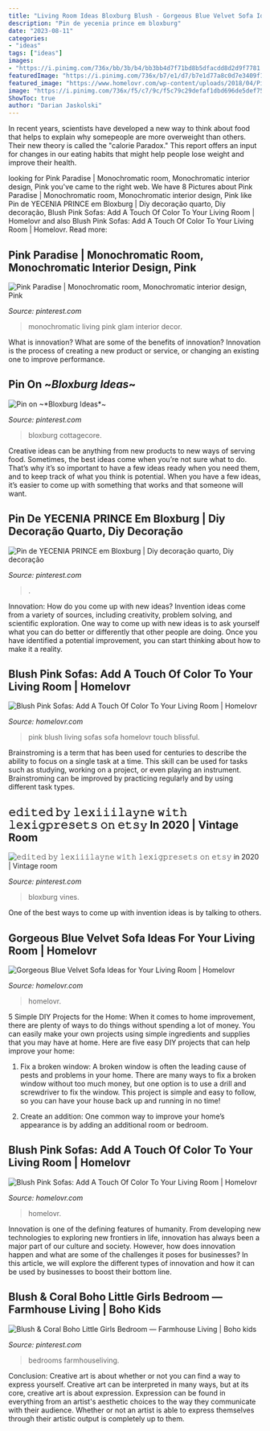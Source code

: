 ```yaml
---
title: "Living Room Ideas Bloxburg Blush - Gorgeous Blue Velvet Sofa Ideas For Your Living Room"
description: "Pin de yecenia prince em bloxburg"
date: "2023-08-11"
categories:
- "ideas"
tags: ["ideas"]
images:
- "https://i.pinimg.com/736x/bb/3b/b4/bb3bb4d7f71bd8b5dfacdd8d2d9f7781.jpg"
featuredImage: "https://i.pinimg.com/736x/b7/e1/d7/b7e1d77a8c0d7e3409f1467468f3cd16.jpg"
featured_image: "https://www.homelovr.com/wp-content/uploads/2018/04/Pink-Sofa-Purple-Chair.jpg"
image: "https://i.pinimg.com/736x/f5/c7/9c/f5c79c29defaf1dbd696de5def755a1f.jpg"
ShowToc: true
author: "Darian Jaskolski"
---
```



In recent years, scientists have developed a new way to think about food that helps to explain why somepeople are more overweight than others. Their new theory is called the "calorie Paradox." This report offers an input for changes in our eating habits that might help people lose weight and improve their health.

	

		
looking for Pink Paradise | Monochromatic room, Monochromatic interior design, Pink you've came to the right web. We have 8 Pictures about Pink Paradise | Monochromatic room, Monochromatic interior design, Pink like Pin de YECENIA PRINCE em Bloxburg | Diy decoração quarto, Diy decoração, Blush Pink Sofas: Add A Touch Of Color To Your Living Room | Homelovr and also Blush Pink Sofas: Add A Touch Of Color To Your Living Room | Homelovr. Read more:
		
    
## Pink Paradise | Monochromatic Room, Monochromatic Interior Design, Pink

<img loading=lazy src="https://i.pinimg.com/736x/5d/d4/9b/5dd49bdd5de62abb8af47c8f9ba647d1.jpg" onerror="this.onerror=null;this.src='https://tse3.mm.bing.net/th?id=OIP.KgJP7GteA_QDksv4QMUB7QHaKI&amp;pid=15.1';" alt="Pink Paradise | Monochromatic room, Monochromatic interior design, Pink">

_Source: pinterest.com_

>monochromatic living pink glam interior decor. 

	

What is innovation? What are some of the benefits of innovation?
Innovation is the process of creating a new product or service, or changing an existing one to improve performance.

    
## Pin On ~*Bloxburg Ideas*~

<img loading=lazy src="https://i.pinimg.com/736x/9d/b2/de/9db2de20421131b504d678099f3a16f6.jpg" onerror="this.onerror=null;this.src='https://tse3.mm.bing.net/th?id=OIP.G05MataK2kPNqit5NWoHMgHaHa&amp;pid=15.1';" alt="Pin on ~*Bloxburg Ideas*~">

_Source: pinterest.com_

>bloxburg cottagecore. 

	

Creative ideas can be anything from new products to new ways of serving food. Sometimes, the best ideas come when you’re not sure what to do. That’s why it’s so important to have a few ideas ready when you need them, and to keep track of what you think is potential. When you have a few ideas, it’s easier to come up with something that works and that someone will want.

    
## Pin De YECENIA PRINCE Em Bloxburg | Diy Decoração Quarto, Diy Decoração

<img loading=lazy src="https://i.pinimg.com/736x/bb/3b/b4/bb3bb4d7f71bd8b5dfacdd8d2d9f7781.jpg" onerror="this.onerror=null;this.src='https://tse3.mm.bing.net/th?id=OIP.1KVZzk-CtxO2oeo3LqRnAQHaEK&amp;pid=15.1';" alt="Pin de YECENIA PRINCE em Bloxburg | Diy decoração quarto, Diy decoração">

_Source: pinterest.com_

>. 

	

Innovation: How do you come up with new ideas?
Invention ideas come from a variety of sources, including creativity, problem solving, and scientific exploration. One way to come up with new ideas is to ask yourself what you can do better or differently that other people are doing. Once you have identified a potential improvement, you can start thinking about how to make it a reality.

    
## Blush Pink Sofas: Add A Touch Of Color To Your Living Room | Homelovr

<img loading=lazy src="https://www.homelovr.com/wp-content/uploads/2018/04/Pink-Sofa-Purple-Chair.jpg" onerror="this.onerror=null;this.src='https://tse1.mm.bing.net/th?id=OIP.1U38os2V3NtEAj4HtChRYQHaJ4&amp;pid=15.1';" alt="Blush Pink Sofas: Add A Touch Of Color To Your Living Room | Homelovr">

_Source: homelovr.com_

>pink blush living sofas sofa homelovr touch blissful. 

	

Brainstroming is a term that has been used for centuries to describe the ability to focus on a single task at a time. This skill can be used for tasks such as studying, working on a project, or even playing an instrument. Brainstroming can be improved by practicing regularly and by using different task types.

    
## 𝚎𝚍𝚒𝚝𝚎𝚍 𝚋𝚢 𝚕𝚎𝚡𝚒𝚒𝚒𝚕𝚊𝚢𝚗𝚎 𝚠𝚒𝚝𝚑 𝚕𝚎𝚡𝚒𝚐𝚙𝚛𝚎𝚜𝚎𝚝𝚜 𝚘𝚗 𝚎𝚝𝚜𝚢 In 2020 | Vintage Room

<img loading=lazy src="https://i.pinimg.com/736x/b7/e1/d7/b7e1d77a8c0d7e3409f1467468f3cd16.jpg" onerror="this.onerror=null;this.src='https://tse1.mm.bing.net/th?id=OIP.aELG4ugypuIiG9_ieLgYigHaJ4&amp;pid=15.1';" alt="𝚎𝚍𝚒𝚝𝚎𝚍 𝚋𝚢 𝚕𝚎𝚡𝚒𝚒𝚒𝚕𝚊𝚢𝚗𝚎 𝚠𝚒𝚝𝚑 𝚕𝚎𝚡𝚒𝚐𝚙𝚛𝚎𝚜𝚎𝚝𝚜 𝚘𝚗 𝚎𝚝𝚜𝚢 in 2020 | Vintage room">

_Source: pinterest.com_

>bloxburg vines. 

	

One of the best ways to come up with invention ideas is by talking to others.

    
## Gorgeous Blue Velvet Sofa Ideas For Your Living Room | Homelovr

<img loading=lazy src="https://www.homelovr.com/wp-content/uploads/2018/04/Blue-Velvet-Sofa-in-a-Small-Living-Room.jpeg" onerror="this.onerror=null;this.src='https://tse3.mm.bing.net/th?id=OIP.nOvQvml8GGJyA8i-TVP67QHaLL&amp;pid=15.1';" alt="Gorgeous Blue Velvet Sofa Ideas for Your Living Room | Homelovr">

_Source: homelovr.com_

>homelovr. 

	

5 Simple DIY Projects for the Home:
When it comes to home improvement, there are plenty of ways to do things without spending a lot of money. You can easily make your own projects using simple ingredients and supplies that you may have at home. Here are five easy DIY projects that can help improve your home: 
1. Fix a broken window: A broken window is often the leading cause of pests and problems in your home. There are many ways to fix a broken window without too much money, but one option is to use a drill and screwdriver to fix the window. This project is simple and easy to follow, so you can have your house back up and running in no time!

2. Create an addition: One common way to improve your home’s appearance is by adding an additional room or bedroom.

    
## Blush Pink Sofas: Add A Touch Of Color To Your Living Room | Homelovr

<img loading=lazy src="http://www.homelovr.com/wp-content/uploads/2018/04/Blush-Pink-Sofa-and-Copper-Accessories-768x1024.jpg" onerror="this.onerror=null;this.src='https://tse4.mm.bing.net/th?id=OIP.HEv6zb5vtj43Q2iAWsN0oQHaJ4&amp;pid=15.1';" alt="Blush Pink Sofas: Add A Touch Of Color To Your Living Room | Homelovr">

_Source: homelovr.com_

>homelovr. 

	

Innovation is one of the defining features of humanity. From developing new technologies to exploring new frontiers in life, innovation has always been a major part of our culture and society. However, how does innovation happen and what are some of the challenges it poses for businesses? In this article, we will explore the different types of innovation and how it can be used by businesses to boost their bottom line.

    
## Blush &amp; Coral Boho Little Girls Bedroom — Farmhouse Living | Boho Kids

<img loading=lazy src="https://i.pinimg.com/736x/f5/c7/9c/f5c79c29defaf1dbd696de5def755a1f.jpg" onerror="this.onerror=null;this.src='https://tse2.mm.bing.net/th?id=OIP.B2KffygU8adYQK_KM4fGAQHaLH&amp;pid=15.1';" alt="Blush &amp; Coral Boho Little Girls Bedroom — Farmhouse Living | Boho kids">

_Source: pinterest.com_

>bedrooms farmhouseliving. 

	

Conclusion: Creative art is about whether or not you can find a way to express yourself.
Creative art can be interpreted in many ways, but at its core, creative art is about expression. Expression can be found in everything from an artist's aesthetic choices to the way they communicate with their audience. Whether or not an artist is able to express themselves through their artistic output is completely up to them.

